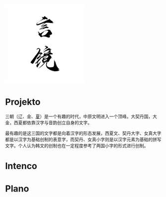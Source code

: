 ![TekstoSpegulo](Materialo/256.png)

# Projekto
三朝（辽、金、[夏](https://github.com/teksto/tangut)）是一个有趣的时代，中原文明进入一个顶峰。大契丹国，大金，西夏都依靠汉字与音韵创立自身的文字。

最有趣的是这三国的文字都是向着汉字的形态发展，西夏文、契丹大字、女真大字都是以汉字为基础创制的表意字，而契丹、女真小字则是以汉字元素为基础的拼写文字。个人认为韩文的创制也在一定程度参考了两国小字的形式进行创制。

# Intenco

# Plano